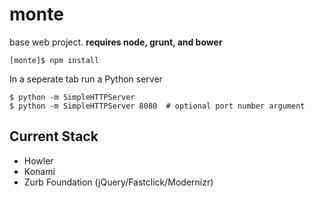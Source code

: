 # monte

base web project.
**requires node, grunt, and bower**

```
[monte]$ npm install
```

In a seperate tab run a Python server
```
$ python -m SimpleHTTPServer
$ python -m SimpleHTTPServer 8080  # optional port number argument
```

## Current Stack
- Howler
- Konami
- Zurb Foundation (jQuery/Fastclick/Modernizr)
